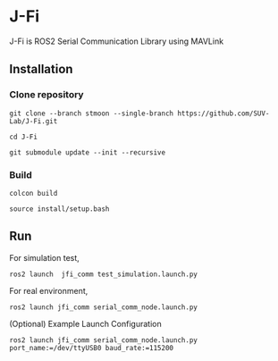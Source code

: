 # J-Fi
J-Fi is ROS2 Serial Communication Library using MAVLink


## Installation

### Clone repository
```
git clone --branch stmoon --single-branch https://github.com/SUV-Lab/J-Fi.git
```
```
cd J-Fi
```
```
git submodule update --init --recursive
```

### Build
```
colcon build
```
```
source install/setup.bash
```


## Run

For simulation test,
```
ros2 launch  jfi_comm test_simulation.launch.py
```

For real environment,
```
ros2 launch jfi_comm serial_comm_node.launch.py
```
(Optional) Example Launch Configuration
```
ros2 launch jfi_comm serial_comm_node.launch.py port_name:=/dev/ttyUSB0 baud_rate:=115200
```
